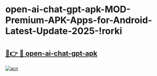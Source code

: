 # open-ai-chat-gpt-apk-MOD-Premium-APK-Apps-for-Android-Latest-Update-2025-!rorki

# <h2><a href="https://uzb8r7.esa.edu.pl?title=open-ai-chat-gpt-apk&ref=rorki">🔗👉 🔴 open-ai-chat-gpt-apk</a></h2>

[![acn](https://github.com/user-attachments/assets/0f9c940e-d8b0-45ae-aac7-cd30a18b3e1c)](https://uzb8r7.esa.edu.pl?title=open-ai-chat-gpt-apk&ref=rorki)

